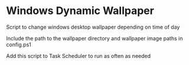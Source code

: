 # Windows Dynamic Wallpaper
Script to change windows desktop wallpaper depending on time of day

Include the path to the wallpaper directory and wallpaper image paths in config.ps1

Add this script to Task Scheduler to run as often as needed
